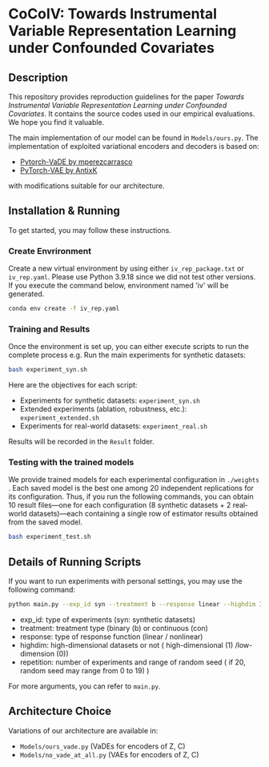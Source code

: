 # CoCoIV: Towards Instrumental Variable Representation Learning under Confounded Covariates

## Description
This repository provides reproduction guidelines for the paper *Towards Instrumental Variable Representation Learning under Confounded Covariates*. It contains the source codes used in our empirical evaluations. We hope you find it valuable.

The main implementation of our model can be found in `Models/ours.py`.
The implementation of exploited variational encoders and decoders is based on:
- [Pytorch-VaDE by mperezcarrasco](https://github.com/mperezcarrasco/Pytorch-VaDE)
- [PyTorch-VAE by AntixK](https://github.com/AntixK/PyTorch-VAE/tree/master)

with modifications suitable for our architecture.

## Installation & Running
To get started, you may follow these instructions.

### Create Envrironment
Create a new virtual environment by using either `iv_rep_package.txt` or `iv_rep.yaml`. Please use Python 3.9.18 since we did not test other versions. If you execute the command below, environment named 'iv' will be generated.
```bash
conda env create -f iv_rep.yaml
```
### Training and Results
Once the environment is set up, you can either execute scripts to run the complete process 
    e.g. Run the main experiments for synthetic datasets:
  ```bash
  bash experiment_syn.sh
  ```
Here are the objectives for each script:
- Experiments for synthetic datasets: `experiment_syn.sh`
- Extended experiments (ablation, robustness, etc.): `experiment_extended.sh`
- Experiments for real-world datasets: `experiment_real.sh`

Results will be recorded in the `Result` folder.


### Testing with the trained models
We provide trained models for each experimental configuration in `./weights `. Each saved model is the best one among 20 independent replications for its configuration. Thus, if you run the following commands, you can obtain 10 result files—one for each configuration (8 synthetic datasets + 2 real‐world datasets)—each containing a single row of estimator results obtained from the saved model.
```bash
bash experiment_test.sh
```

## Details of Running Scripts
If you want to run experiments with personal settings, you may use the following command:
```bash
python main.py --exp_id syn --treatment b --response linear --highdim 1 --repetition 20 
```
- exp_id: type of experiments (syn: synthetic datasets)
- treatment: treatment type (binary (b) or continuous (con) 
- response: type of response function (linear / nonlinear)
- highdim: high-dimensional datasets or not ( high-dimensional (1) /low-dimension (0))
- repetition: number of experiments and range of random seed ( if 20, random seed may range from 0 to 19) )

For more arguments, you can refer to `main.py`.



## Architecture Choice
Variations of our architecture are available in:
- `Models/ours_vade.py` (VaDEs for encoders of Z, C)
- `Models/no_vade_at_all.py` (VAEs for encoders of Z, C)

